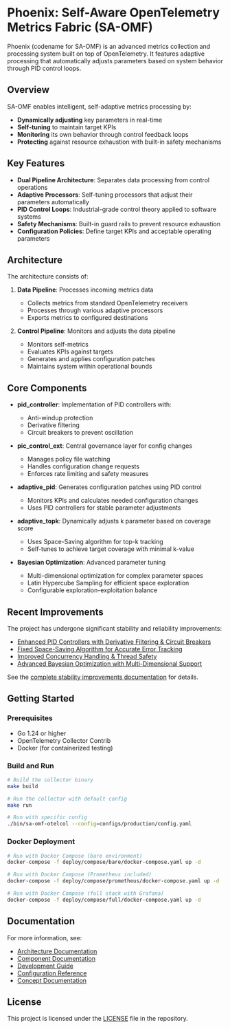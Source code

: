 # Phoenix: Self-Aware OpenTelemetry Metrics Fabric (SA-OMF)

Phoenix (codename for SA-OMF) is an advanced metrics collection and processing system built on top of OpenTelemetry. It features adaptive processing that automatically adjusts parameters based on system behavior through PID control loops.

## Overview

SA-OMF enables intelligent, self-adaptive metrics processing by:

- **Dynamically adjusting** key parameters in real-time
- **Self-tuning** to maintain target KPIs
- **Monitoring** its own behavior through control feedback loops
- **Protecting** against resource exhaustion with built-in safety mechanisms

## Key Features

- **Dual Pipeline Architecture**: Separates data processing from control operations
- **Adaptive Processors**: Self-tuning processors that adjust their parameters automatically
- **PID Control Loops**: Industrial-grade control theory applied to software systems
- **Safety Mechanisms**: Built-in guard rails to prevent resource exhaustion
- **Configuration Policies**: Define target KPIs and acceptable operating parameters

## Architecture

The architecture consists of:

1. **Data Pipeline**: Processes incoming metrics data
   - Collects metrics from standard OpenTelemetry receivers
   - Processes through various adaptive processors
   - Exports metrics to configured destinations

2. **Control Pipeline**: Monitors and adjusts the data pipeline
   - Monitors self-metrics
   - Evaluates KPIs against targets
   - Generates and applies configuration patches
   - Maintains system within operational bounds

## Core Components

- **pid_controller**: Implementation of PID controllers with:
  - Anti-windup protection
  - Derivative filtering
  - Circuit breakers to prevent oscillation

- **pic_control_ext**: Central governance layer for config changes
  - Manages policy file watching
  - Handles configuration change requests
  - Enforces rate limiting and safety measures

- **adaptive_pid**: Generates configuration patches using PID control
  - Monitors KPIs and calculates needed configuration changes
  - Uses PID controllers for stable parameter adjustments

- **adaptive_topk**: Dynamically adjusts k parameter based on coverage score
  - Uses Space-Saving algorithm for top-k tracking
  - Self-tunes to achieve target coverage with minimal k-value

- **Bayesian Optimization**: Advanced parameter tuning
  - Multi-dimensional optimization for complex parameter spaces
  - Latin Hypercube Sampling for efficient space exploration
  - Configurable exploration-exploitation balance

## Recent Improvements

The project has undergone significant stability and reliability improvements:

- [Enhanced PID Controllers with Derivative Filtering & Circuit Breakers](docs/improvements/stability-improvements.md#1-pid-controller-enhancements)
- [Fixed Space-Saving Algorithm for Accurate Error Tracking](docs/improvements/stability-improvements.md#2-space-saving-algorithm-corrections)
- [Improved Concurrency Handling & Thread Safety](docs/improvements/stability-improvements.md#3-concurrency-handling-improvements)
- [Advanced Bayesian Optimization with Multi-Dimensional Support](docs/improvements/stability-improvements.md#4-bayesian-optimization-enhancements)

See the [complete stability improvements documentation](docs/improvements/stability-improvements.md) for details.

## Getting Started

### Prerequisites

- Go 1.24 or higher
- OpenTelemetry Collector Contrib
- Docker (for containerized testing)

### Build and Run

```bash
# Build the collector binary
make build

# Run the collector with default config
make run

# Run with specific config
./bin/sa-omf-otelcol --config=configs/production/config.yaml
```

### Docker Deployment

```bash
# Run with Docker Compose (bare environment)
docker-compose -f deploy/compose/bare/docker-compose.yaml up -d

# Run with Docker Compose (Prometheus included)
docker-compose -f deploy/compose/prometheus/docker-compose.yaml up -d

# Run with Docker Compose (full stack with Grafana)
docker-compose -f deploy/compose/full/docker-compose.yaml up -d
```

## Documentation

For more information, see:
- [Architecture Documentation](docs/architecture/README.md)
- [Component Documentation](docs/components/README.md)
- [Development Guide](docs/development-guide.md)
- [Configuration Reference](docs/configuration-reference.md)
- [Concept Documentation](docs/concepts/README.md)

## License

This project is licensed under the [LICENSE](LICENSE) file in the repository.
